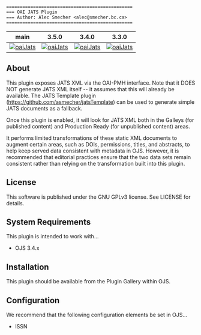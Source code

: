 ```
===============================================
=== OAI JATS Plugin
=== Author: Alec Smecher <alec@smecher.bc.ca>
===============================================
```

| main                                                                                                                                         | 3.5.0                                                                                                                                                         | 3.4.0                                                                                                                                                        | 3.3.0                                                                                                                                                        |
|--------------------------------------------------------------------------------------|--------------------------------------------------------|--------------------------------------------------------------------------------------------------------------------------------------------------------------|--------------------------------------------------------------------------------------------------------------------------------------------------------------|
| [![oaiJats](https://github.com/pkp/oaiJats/actions/workflows/main.yml/badge.svg)](https://github.com/pkp/oaiJats/actions/workflows/main.yml) |  [![oaiJats](https://github.com/pkp/oaiJats/actions/workflows/stable-3_5_0.yml/badge.svg)](https://github.com/pkp/oaiJats/actions/workflows/stable-3_5_0.yml) | [![oaiJats](https://github.com/pkp/oaiJats/actions/workflows/stable-3_4_0.yml/badge.svg)](https://github.com/pkp/oaiJats/actions/workflows/stable-3_4_0.yml) | [![oaiJats](https://github.com/pkp/oaiJats/actions/workflows/stable-3_3_0.yml/badge.svg)](https://github.com/pkp/oaiJats/actions/workflows/stable-3_3_0.yml) |


## About

This plugin exposes JATS XML via the OAI-PMH interface.
Note that it DOES NOT generate JATS XML itself -- it assumes that this will
already be available. The JATS Template plugin (https://github.com/asmecher/jatsTemplate) can
be used to generate simple JATS documents as a fallback.

Once this plugin is enabled, it will look for JATS XML both in the Galleys
(for published content) and Production Ready (for unpublished content) areas.

It performs limited transformations of these static XML documents to augment
certain areas, such as DOIs, permissions, titles, and abstracts, to help keep
served data consistent with metadata in OJS. However, it is recommended that
editorial practices ensure that the two data sets remain consistent rather than
relying on the transformation built into this plugin.

## License

This software is published under the GNU GPLv3 license. See LICENSE for details.

## System Requirements

This plugin is intended to work with...
 - OJS 3.4.x

## Installation

This plugin should be available from the Plugin Gallery within OJS.

## Configuration

We recommend that the following configuration elements be set in OJS...
 - ISSN
